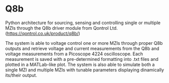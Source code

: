 # Q8b
Python architecture for sourcing, sensing and controlling single or multiple MZIs through the Q8b driver module from Qontrol Ltd. 
(https://qontrol.co.uk/product/q8b/)

The system is able to voltage control one or more MZIs through proper Q8b outputs and retrieve voltage and current measurements from the Q8b and voltage measurements from a Picoscope 4224 oscilloscope.
Each measurement is saved with a pre-determined formatting into .txt files and plotted in a MATLab-like plot.
The system is also able to simulate both a single MZI and multiple MZIs with tunable parameters displaying dinamically its/their output.
